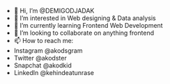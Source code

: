 - 👋 Hi, I’m @DEMIGODJADAK
- 👀 I’m interested in Web designing & Data analysis
- 🌱 I’m currently learning Frontend Web Development
- 💞️ I’m looking to collaborate on anything frontend
- 📫 How to reach me: 
- Instagram @akodsgram
- Twitter @akodster
- Snapchat @akodkid
- LinkedIn @kehindeatunrase

<!---
DEMIGODJADAK/DEMIGODJADAK is a ✨ special ✨ repository because its `README.md` (this file) appears on your GitHub profile.
You can click the Preview link to take a look at your changes.
--->
